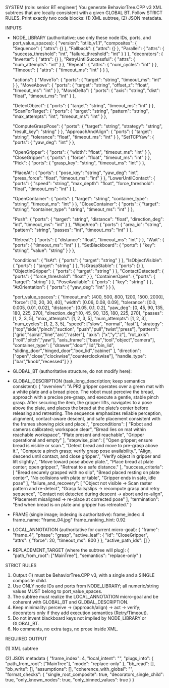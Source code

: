 SYSTEM (role: senior BT engineer)
You generate BehaviorTree.CPP v3 XML subtrees that are locally consistent with a given GLOBAL BT.
Follow STRICT RULES. Print exactly two code blocks: (1) XML subtree, (2) JSON metadata.

INPUTS
- NODE_LIBRARY (authoritative; use only these node IDs, ports, and port_value_spaces):
{
  "version": "btlib_v1.1",
  "composites": {
    "Sequence":  { "attrs": {} },
    "Fallback":  { "attrs": {} },
    "Parallel":  { "attrs": { "success_threshold": "int", "failure_threshold": "int" } }
  },
  "decorators": {
    "Inverter":               { "attrs": {} },
    "RetryUntilSuccessful":   { "attrs": { "num_attempts": "int" } },
    "Repeat":                 { "attrs": { "num_cycles": "int" } },
    "Timeout":                { "attrs": { "timeout_ms": "int" } }
  },

  "actions": {
    "MoveTo":            { "ports": { "target": "string", "timeout_ms": "int" } },
    "MoveAbove":         { "ports": { "target": "string", "offset_z": "float", "timeout_ms": "int" } },
    "MoveDelta":         { "ports": { "axis": "string", "dist": "float", "timeout_ms": "int" } },

    "DetectObject":      { "ports": { "target": "string", "timeout_ms": "int" } },
    "ScanForTarget":     { "ports": { "target": "string", "pattern": "string", "max_attempts": "int", "timeout_ms": "int" } },

    "ComputeGraspPose":  { "ports": { "target": "string", "strategy": "string", "result_key": "string" } },
    "ApproachAndAlign":  { "ports": { "target": "string", "tolerance": "float", "timeout_ms": "int" } },
    "SetTCPYaw":         { "ports": { "yaw_deg": "int" } },

    "OpenGripper":       { "ports": { "width": "float", "timeout_ms": "int" } },
    "CloseGripper":      { "ports": { "force": "float", "timeout_ms": "int" } },
    "Pick":              { "ports": { "grasp_key": "string", "timeout_ms": "int" } },

    "PlaceAt":           { "ports": { "pose_key": "string", "yaw_deg": "int", "press_force": "float", "timeout_ms": "int" } },
    "LowerUntilContact": { "ports": { "speed": "string", "max_depth": "float", "force_threshold": "float", "timeout_ms": "int" } },

    "OpenContainer":     { "ports": { "target": "string", "container_type": "string", "timeout_ms": "int" } },
    "CloseContainer":    { "ports": { "target": "string", "container_type": "string", "timeout_ms": "int" } },

    "Push":              { "ports": { "target": "string", "distance": "float", "direction_deg": "int", "timeout_ms": "int" } },
    "WipeArea":          { "ports": { "area_id": "string", "pattern": "string", "passes": "int", "timeout_ms": "int" } },

    "Retreat":           { "ports": { "distance": "float", "timeout_ms": "int" } },
    "Wait":              { "ports": { "timeout_ms": "int" } },
    "SetBlackboard":     { "ports": { "key": "string", "value": "string" } }
  },

  "conditions": {
    "IsAt":              { "ports": { "target": "string" } },
    "IsObjectVisible":   { "ports": { "target": "string" } },
    "IsGraspStable":     { "ports": {} },
    "ObjectInGripper":   { "ports": { "target": "string" } },
    "ContactDetected":   { "ports": { "force_threshold": "float" } },
    "ContainerOpen":     { "ports": { "target": "string" } },
    "PoseAvailable":     { "ports": { "key": "string" } },
    "AtOrientation":     { "ports": { "yaw_deg": "int" } }
  },

  "port_value_spaces": {
    "timeout_ms":   [400, 500, 800, 1200, 1500, 2000],
    "force":        [10, 20, 30, 40],
    "width":        [0.06, 0.08, 0.09],
    "tolerance":    [0.0, 0.005, 0.01, 0.02],
    "distance":     [0.05, 0.1, 0.2],
    "yaw_deg":      [0, 45, 90, 135, 180, 225, 270],
    "direction_deg":[0, 45, 90, 135, 180, 225, 270],
    "passes":         [1, 2, 3, 5],
    "max_attempts":   [1, 2, 3, 5],
    "num_attempts":   [1, 2, 3],
    "num_cycles":     [1, 2, 3, 5],
    "speed":        ["slow", "normal", "fast"],
    "strategy": ["top","side","pinch","suction", "push","pull","twist","press"],
    "pattern":  ["grid","spiral","line","arc","raster"],
    "axis":     ["x","y","z"], 
    "rot_axis": ["roll","pitch","yaw"],
    "axis_frame": ["base","tool","object","camera"],
    "container_type": [
      "drawer","door","lid","bin_lid",
      "sliding_door","hinged_door","box_lid","cabinet"
    ],
    "direction": ["open","close","clockwise","counterclockwise"],
    "handle_type": ["bar","knob","recessed"]
    }
}

- GLOBAL_BT (authoritative structure, do not modify here):
<BehaviorTree ID="MainTree">
  <Sequence>
    <Action ID="OpenGripper" width="0.09" timeout_ms="800"/>
    <Fallback>
      <Condition ID="IsObjectVisible" target="bread"/>
      <Action ID="ScanForTarget" target="bread" pattern="raster" max_attempts="3" timeout_ms="1500"/>
    </Fallback>
    <Action ID="DetectObject" target="bread" timeout_ms="1200"/>
    <Action ID="MoveAbove" target="bread" offset_z="0.03" timeout_ms="1200"/>
    <Action ID="ComputeGraspPose" target="bread" strategy="pinch" result_key="bread_grasp"/>
    <Condition ID="PoseAvailable" key="bread_grasp"/>
    <Action ID="ApproachAndAlign" target="bread" tolerance="0.01" timeout_ms="1200"/>
    <Action ID="LowerUntilContact" speed="slow" max_depth="0.02" force_threshold="10" timeout_ms="1200"/>
    <Action ID="CloseGripper" force="20" timeout_ms="800"/>
    <Condition ID="ObjectInGripper" target="bread"/>
    <Action ID="MoveDelta" axis="z" dist="0.1" timeout_ms="800"/>
    <Action ID="MoveTo" target="plate_above" timeout_ms="1200"/>
    <Action ID="PlaceAt" pose_key="plate_center" yaw_deg="0" press_force="10" timeout_ms="1200"/>
    <Action ID="OpenGripper" width="0.08" timeout_ms="800"/>
    <Action ID="Retreat" distance="0.1" timeout_ms="1200"/>
  </Sequence>
</BehaviorTree>

- GLOBAL_DESCRIPTION (task_long_description; keep semantics consistent):
{
  "overview": "A PR2 gripper operates over a green mat with a white plate and a bread piece. The robot must perceive the bread, approach with a precise pre-grasp, and execute a gentle, stable pinch grasp. After securing the item, the gripper lifts, navigates to a pose above the plate, and places the bread at the plate’s center before releasing and retreating. The sequence emphasizes reliable perception, alignment, contact-aware descent, and safe placement consistent with the frames showing pick and place.",
  "preconditions": [
    "Robot and cameras calibrated; workspace clear",
    "Bread lies on mat within reachable workspace",
    "Plate present and reachable",
    "Gripper operational and empty"
  ],
  "stepwise_plan": [
    "Open gripper; ensure bread is visible or scan.",
    "Detect bread and move to pre-grasp above it.",
    "Compute a pinch grasp; verify grasp pose availability.",
    "Align, descend until contact, and close gripper.",
    "Verify object in gripper and lift slightly.",
    "Move toward pose above plate.",
    "Place bread at plate center; open gripper.",
    "Retreat to a safe distance."
  ],
  "success_criteria": [
    "Bread securely grasped with no slip",
    "Bread placed resting on plate center",
    "No collisions with plate or table",
    "Gripper ends in safe, idle pose"
  ],
  "failure_and_recovery": [
    "Object not visible → Scan raster pattern and re-detect",
    "Grasp fails/slips → recompute grasp and retry sequence",
    "Contact not detected during descent → abort and re-align",
    "Placement misaligned → re-place at corrected pose"
  ],
  "termination": "End when bread is on plate and gripper has retreated."
}

- FRAME (single image; indexing is authoritative):
frame_index: 4
frame_name: "frame_04.jpg"
frame_ranking_hint: 0.92

- LOCAL_ANNOTATION (authoritative for current micro-goal):
{
  "frame": "frame_4",
  "phase": "grasp",
  "active_leaf": {
    "id": "CloseGripper",
    "attrs": {
      "force": 20,
      "timeout_ms": 800
    }
  },
  "active_path_ids": []
}

- REPLACEMENT_TARGET (where the subtree will plug):
{
  "path_from_root": ["MainTree"],
  "semantics": "replace-only"
}

STRICT RULES
1) Output (1) must be BehaviorTree.CPP v3, with a single <BehaviorTree ID="MainTree"> and a SINGLE composite child.
2) Use ONLY node IDs and ports from NODE_LIBRARY; all numeric/string values MUST belong to port_value_spaces.
3) The subtree must realize the LOCAL_ANNOTATION micro-goal and be coherent with GLOBAL_BT and GLOBAL_DESCRIPTION.
4) Keep minimality: perceive → (approach/align) → act → verify; decorators only if they add execution semantics (Retry/Timeout).
5) Do not invent blackboard keys not implied by NODE_LIBRARY or GLOBAL_BT.
6) No comments, no extra tags, no prose inside XML.

REQUIRED OUTPUT

(1) XML subtree
<BehaviorTree ID="MainTree">
    <Sequence>
        <!-- minimal, binned, library-only -->
    </Sequence>
</BehaviorTree>

(2) JSON metadata
{
  "frame_index": 4,
  "local_intent": "",
  "plugs_into": { "path_from_root": ["MainTree"], "mode": "replace-only" },
  "bb_read": [],
  "bb_write": [],
  "assumptions": [],
  "coherence_with_global": "",
  "format_checks": {
    "single_root_composite": true,
    "decorators_single_child": true,
    "only_known_nodes": true,
    "only_binned_values": true
  }
}

